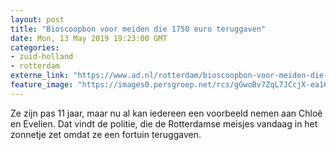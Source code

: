 ```yaml
---
layout: post
title: "Bioscoopbon voor meiden die 1750 euro teruggaven"
date: Mon, 13 May 2019 19:23:00 GMT
categories: 
- zuid-holland 
- rotterdam 
externe_link: "https://www.ad.nl/rotterdam/bioscoopbon-voor-meiden-die-1750-euro-teruggaven~a07c48c5/"
feature_image: "https://images0.persgroep.net/rcs/gGwoBv7ZqL7JCcjX-ea16eH06YM/diocontent/147575550/_fitwidth/400/?appId=21791a8992982cd8da851550a453bd7f&quality=0.7"
---
```


Ze zijn pas 11 jaar, maar nu al kan iedereen een voorbeeld nemen aan Chloë en Evelien. Dat vindt de politie, die de Rotterdamse meisjes vandaag in het zonnetje zet omdat ze een fortuin teruggaven.
